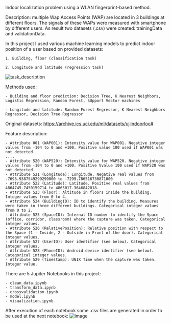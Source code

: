 Indoor localization problem using a WLAN fingerprint-based method.

Description: multiple Wap Access Points (WAP) are located in 3 buildings at different floors.
The signals of these WAPs were measured with smartphone by different users. As result two datasets (.csv) were created:
trainingData and validationData.

In this project I used various machine learning models to predict indoor position of a user based on provided datasets:

    1. Building, floor (classification task)
    
    2. Longitude and latitude (regression task)

![task_description](https://user-images.githubusercontent.com/84286885/137634394-23905de9-9022-4d6e-8e1b-7f5d0aaaea03.jpg)

   
Methods used:

    - Building and floor prediction: Decision Tree, K Nearest Neighbors, Logistic Regression, Random Forest, SUpport Vector machines
   
    - Longitude and latitude: Random Forest Regressor, K Nearest Neighbors Regressor, Decision Tree Regressor

Original datasets: https://archive.ics.uci.edu/ml/datasets/ujiindoorloc#

Feature description:

    - Attribute 001 (WAP001): Intensity value for WAP001. Negative integer values from -104 to 0 and +100. Positive value 100 used if WAP001 was not detected.
    ....
    - Attribute 520 (WAP520): Intensity value for WAP520. Negative integer values from -104 to 0 and +100. Positive Vvalue 100 used if WAP520 was not detected.
    - Attribute 521 (Longitude): Longitude. Negative real values from -7695.9387549299299000 to -7299.786516730871000
    - Attribute 522 (Latitude): Latitude. Positive real values from 4864745.7450159714 to 4865017.3646842018.
    - Attribute 523 (Floor): Altitude in floors inside the building. Integer values from 0 to 4.
    - Attribute 524 (BuildingID): ID to identify the building. Measures were taken in three different buildings. Categorical integer values from 0 to 2.
    - Attribute 525 (SpaceID): Internal ID number to identify the Space (office, corridor, classroom) where the capture was taken. Categorical integer values.
    - Attribute 526 (RelativePosition): Relative position with respect to the Space (1 - Inside, 2 - Outside in Front of the door). Categorical integer values.
    - Attribute 527 (UserID): User identifier (see below). Categorical integer values.
    - Attribute 528 (PhoneID): Android device identifier (see below). Categorical integer values.
    - Attribute 529 (Timestamp): UNIX Time when the capture was taken. Integer value.
    
   There are 5 Jupiter Notebooks in this project:
   
    - clean_data.ipynb
    - transform_data.ipynb
    - crossvalidation.ipynb
    - model.ipynb
    - visualization.ipynb
    
   After execution of each notebook some .csv files are generated in order to be used at the next notebook:
![image](https://user-images.githubusercontent.com/84286885/137634816-494a00a0-09cf-457c-842f-08cd8ac7e5f0.png)

   
    
